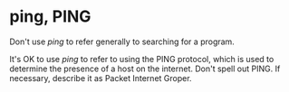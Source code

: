 # ping, PING

Don't use *ping* to refer generally to searching for a program. 

It's OK to use *p*<em>ing</em>
to refer to using the PING protocol, which is used to determine
the presence of a host on the internet. Don't spell out PING. If
necessary, describe it as Packet Internet Groper.

